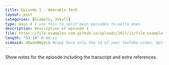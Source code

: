 ```yaml
---
title: Episode 1 - Wearable Tech
layout: post
categories: [Example, Jekyll]
type: main # I use this to split main episodes to extra ones
description: Description of episode 1
file: https://file-examples-com.github.io/uploads/2017/11/file_example_MP3_700KB.mp3 #Link to your .mp3 file
length: "53:14" # mm:ss
videoid: dQw4w9WgXcQ #Copy here only the id of your YouTube video. Optional
---
```


Show notes for the episode including the transcript and extra references.

